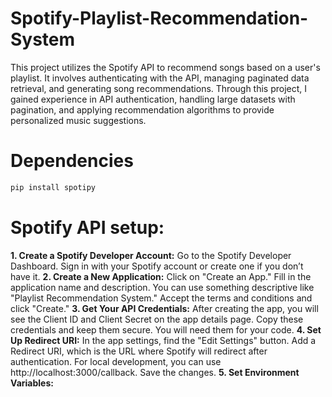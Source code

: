 # Spotify-Playlist-Recommendation-System
This project utilizes the Spotify API to recommend songs based on a user's playlist. It involves authenticating with the API, managing paginated data retrieval, and generating song recommendations. Through this project, I gained experience in API authentication, handling large datasets with pagination, and applying recommendation algorithms to provide personalized music suggestions.

# Dependencies
```bash
pip install spotipy
```
# Spotify API setup:

**1. Create a Spotify Developer Account:**
Go to the Spotify Developer Dashboard.
Sign in with your Spotify account or create one if you don’t have it.
**2. Create a New Application:**
Click on "Create an App."
Fill in the application name and description. You can use something descriptive like "Playlist Recommendation System."
Accept the terms and conditions and click "Create."
**3. Get Your API Credentials:**
After creating the app, you will see the Client ID and Client Secret on the app details page.
Copy these credentials and keep them secure. You will need them for your code.
**4. Set Up Redirect URI:**
In the app settings, find the "Edit Settings" button.
Add a Redirect URI, which is the URL where Spotify will redirect after authentication. For local development, you can use http://localhost:3000/callback.
Save the changes.
**5. Set Environment Variables:**
